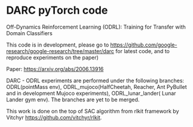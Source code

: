 # DARC pyTorch code
Off-Dynamics Reinforcement Learning (ODRL): Training for Transfer with Domain Classifiers

This code is in development, please go to https://github.com/google-research/google-research/tree/master/darc for latest code, and to reproduce experiments on the paper) 

Paper: https://arxiv.org/abs/2006.13916

DARC - ODRL experiments are performed under the following branches: ODRL(pointMass env), ODRL_mujoco(HalfCheetah, Reacher, Ant PyBullet and in development Mujoco experiments), ODRL_lunar_lander( Lunar Lander gym env). The branches are yet to be merged. 

This work is done on the top of SAC algorithm from rlkit framework by Vitchyr https://github.com/vitchyr/rlkit. 
